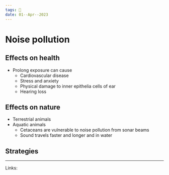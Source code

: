 ```yaml
---
tags: 🌱
date: 01--Apr--2023
---
```


# Noise pollution

## Effects on health
- Prolong exposure can cause
    - Cardiovascular disease
    - Stress and anxiety
    - Physical damage to inner epithelia cells of ear
    - Hearing loss

## Effects on nature
- Terrestrial animals
- Aquatic animals
    - Cetaceans are vulnerable to noise pollution from sonar beams
    - Sound travels faster and longer and in water

## Strategies

---
Links: 